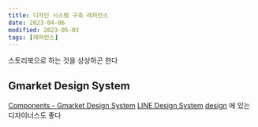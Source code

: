 ```yaml
---
title: 디자인 시스템 구축 레퍼런스
date: 2023-04-06
modified: 2023-05-03
tags: [레퍼런스]
---
```


스토리북으로 하는 것을 상상하곤 한다

## Gmarket Design System

[Components - Gmarket Design System](https://gds.gmarket.co.kr/components)
[LINE Design System](https://designsystem.line.me/)
[design](../design/design) 에 있는 디자이너스도 좋다
